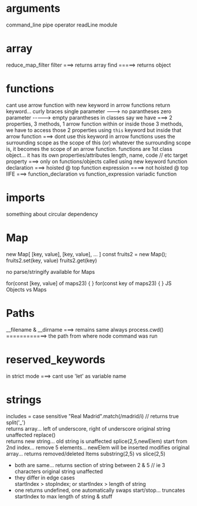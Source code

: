 # arguments
command_line
pipe operator
readLine module

# array
reduce_map_filter
filter ===> returns array
find =====> returns object

# functions
cant use arrow function with new keyword
in arrow functions
    return keyword... curly braces
    single parameter ---> no parantheses 
    zero parameter -----> empty parantheses
in classes
    say we have ===> 2 properties, 3 methods, 1 arrow function
    within or inside those 3 methods, we have to access those 2 properties using `this` keyword
    but inside that arrow function ===> dont use this keyword
in arrow functions
    uses the surrounding scope as the scope of this
    (or) whatever the surrounding scope is, it becomes the scope of an arrow function.
functions are 1st class object... it has its own properties/attributes
    length, name, code      // etc
target property ===> only on functions/objects called using new keyword
function declaration ===> hoisted @ top
function expression ====> not hoisted @ top
IIFE ===> function_declaration vs function_expression
variadic function


# imports
something about circular dependency


# Map
new Map[
    [key, value],
    [key, value],
    ...
]
const fruits2 = new Map();                  fruits2.set(key, value)             fruits2.get(key)

no parse/stringify available for Maps

for(const [key, value] of maps23) { }
for(const key of maps23) { }
JS Objects vs Maps


# Paths
__filename & __dirname ===> remains same always
process.cwd() ============> the path from where node command was run


# reserved_keywords
in strict mode ===> cant use 'let' as variable name


# strings
includes = case sensitive
"Real Madrid".match(/madrid/i)          // returns true
split('_')                                 
    returns array... left of underscore, right of underscore
    original string unaffected
replace()                               
    returns new string... 
    old string is unaffected
splice(2,5,newElem)
    start from 2nd index... remove 5 elements... newElem will be inserted
    modifies original array... returns removed/deleted Items
substring(2,5) vs slice(2,5)
- both are same... 
    returns section of string between 2 & 5                      // ie 3 characters
    original string unaffected
- they differ in edge cases         
    startIndex > stopIndex; or 
    startIndex > length of string
- one returns undefined, one automatically swaps start/stop... truncates startIndex to max length of string & stuff
